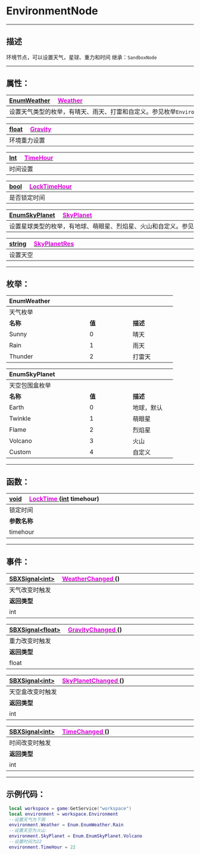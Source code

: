 # EnvironmentNode
------------------------------------------------------------------------------------------
## 描述

环境节点，可以设置天气，星球、重力和时间
继承：`SandboxNode`

------------------------------------------------------------------------------------------
## 属性：

|<div style="width:1125px">[EnumWeather]() &emsp;[<font color="dd00dd">Weather</font>]()</div>|
|:---|
|设置天气类型的枚举，有晴天、雨天、打雷和自定义。参见枚举`EnvironmentNode::EnumWeather`|

|<div style="width:1125px">[float]() &emsp;[<font color="dd00dd">Gravity</font>]()</div>|
|:---|
|环境重力设置|

|<div style="width:1125px">[Int]() &emsp;[<font color="dd00dd">TimeHour</font>]()</div>|
|:---|
|时间设置|

|<div style="width:1125px">[bool]() &emsp;[<font color="dd00dd">LockTimeHour</font>]()</div>|
|:---|
|是否锁定时间|

|<div style="width:1125px">[EnumSkyPlanet]() &emsp;[<font color="dd00dd">SkyPlanet</font>]()</div>|
|:---|
|设置星球类型的枚举，有地球、萌眼星、烈焰星、火山和自定义。参见枚举`EnvironmentNode::EnumSkyPlanet`|

|<div style="width:1125px">[string]() &emsp;[<font color="dd00dd">SkyPlanetRes</font>]()</div>|
|:---|
|设置天空|

------------------------------------------------------------------------------------------
## 枚举：

|<div style="width:200px">**EnumWeather**</div>|<div style="width:100px"></div>|<div style="width:100px"></div>|
|:---|:---|:---|
|天气枚举|
|**名称**   |**值**  |**描述**|
|Sunny   |0   |晴天|
|Rain|1   |雨天|
|Thunder  |2   |打雷天|

|<div style="width:200px">**EnumSkyPlanet**</div>|<div style="width:100px"></div>|<div style="width:100px"></div>|
|:---|:---|:---|
|天空包围盒枚举|
|**名称**   |**值**  |**描述**|
|Earth   |0   |地球，默认|
|Twinkle|1   |萌眼星|
|Flame  |2   |烈焰星|
|Volcano  |3   |火山|
|Custom  |4   |自定义|


------------------------------------------------------------------------------------------
## 函数：

|<div style="width:500px">[void]() &emsp;[<font color="dd00dd">LockTime</font> ]() ([int]() timehour)</div>|<div style="width:100px"></div>|<div style="width:45px"></div>|<div style="width:400px"></div>|
|:---|:---|:---|:---|
|锁定时间||||
|**参数名称**|**类别**|**默认**|**描述**|
|timehour|int||时间几点|

------------------------------------------------------------------------------------------
## 事件：

|<div style="width:500px">[SBXSignal\<int\>]() &emsp;[<font color="dd00dd">WeatherChanged</font> ]() ()</div>|<div style="width:698px"></div>|
|:---|:---|
|天气改变时触发||
|**返回类型**|**概要**|
|int|天气枚举`EnumWeather`对应的`int`值|


|<div style="width:500px">[SBXSignal\<float\>]() &emsp;[<font color="dd00dd">GravityChanged</font> ]() ()</div>|<div style="width:698px"></div>|
|:---|:---|
|重力改变时触发||
|**返回类型**|**概要**|
|float|重力值|

|<div style="width:500px">[SBXSignal\<int\>]() &emsp;[<font color="dd00dd">SkyPlanetChanged</font> ]() ()</div>|<div style="width:698px"></div>|
|:---|:---|
|天空盒改变时触发||
|**返回类型**|**概要**|
|int|天空包围盒枚举`EnumSkyPlanet`对应的`int`值|

|<div style="width:500px">[SBXSignal\<int\>]() &emsp;[<font color="dd00dd">TimeChanged</font> ]() ()</div>|<div style="width:698px"></div>|
|:---|:---|
|时间改变时触发||
|**返回类型**|**概要**|
|int|24小时制中的某一小时值|

------------------------------------------------------------------------------------------
## 示例代码：

```lua
 local workspace = game:GetService("workspace")
 local environment = workspace.Environment
 --设置天气为下雨
 environment.Weather = Enum.EnumWeather.Rain
 --设置天空为火山
 environment.SkyPlanet = Enum.EnumSkyPlanet.Volcano
 --设置时间为22
 environment.TimeHour = 22
 ```
